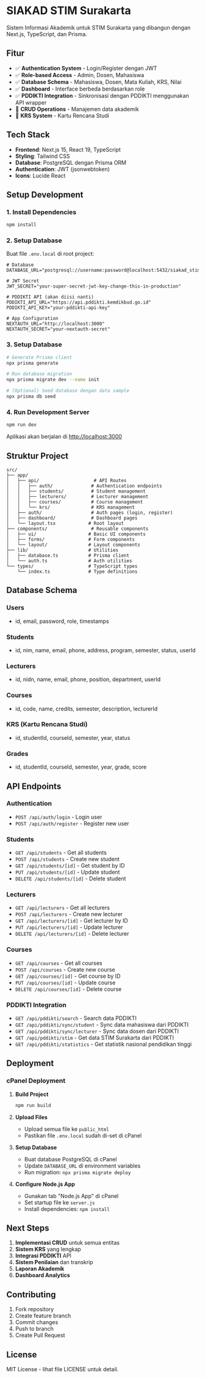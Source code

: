# SIAKAD STIM Surakarta

Sistem Informasi Akademik untuk STIM Surakarta yang dibangun dengan Next.js, TypeScript, dan Prisma.

## Fitur

- ✅ **Authentication System** - Login/Register dengan JWT
- ✅ **Role-based Access** - Admin, Dosen, Mahasiswa
- ✅ **Database Schema** - Mahasiswa, Dosen, Mata Kuliah, KRS, Nilai
- ✅ **Dashboard** - Interface berbeda berdasarkan role
- ✅ **PDDIKTI Integration** - Sinkronisasi dengan PDDIKTI menggunakan API wrapper
- 🔄 **CRUD Operations** - Manajemen data akademik
- 🔄 **KRS System** - Kartu Rencana Studi

## Tech Stack

- **Frontend**: Next.js 15, React 19, TypeScript
- **Styling**: Tailwind CSS
- **Database**: PostgreSQL dengan Prisma ORM
- **Authentication**: JWT (jsonwebtoken)
- **Icons**: Lucide React

## Setup Development

### 1. Install Dependencies

```bash
npm install
```

### 2. Setup Database

Buat file `.env.local` di root project:

```env
# Database
DATABASE_URL="postgresql://username:password@localhost:5432/siakad_stim"

# JWT Secret
JWT_SECRET="your-super-secret-jwt-key-change-this-in-production"

# PDDIKTI API (akan diisi nanti)
PDDIKTI_API_URL="https://api.pddikti.kemdikbud.go.id"
PDDIKTI_API_KEY="your-pddikti-api-key"

# App Configuration
NEXTAUTH_URL="http://localhost:3000"
NEXTAUTH_SECRET="your-nextauth-secret"
```

### 3. Setup Database

```bash
# Generate Prisma client
npx prisma generate

# Run database migration
npx prisma migrate dev --name init

# (Optional) Seed database dengan data sample
npx prisma db seed
```

### 4. Run Development Server

```bash
npm run dev
```

Aplikasi akan berjalan di [http://localhost:3000](http://localhost:3000)

## Struktur Project

```
src/
├── app/
│   ├── api/                    # API Routes
│   │   ├── auth/              # Authentication endpoints
│   │   ├── students/          # Student management
│   │   ├── lecturers/         # Lecturer management
│   │   ├── courses/           # Course management
│   │   └── krs/               # KRS management
│   ├── auth/                  # Auth pages (login, register)
│   ├── dashboard/             # Dashboard pages
│   └── layout.tsx            # Root layout
├── components/                # Reusable components
│   ├── ui/                   # Basic UI components
│   ├── forms/                # Form components
│   └── layout/               # Layout components
├── lib/                      # Utilities
│   ├── database.ts           # Prisma client
│   └── auth.ts               # Auth utilities
└── types/                    # TypeScript types
    └── index.ts              # Type definitions
```

## Database Schema

### Users
- id, email, password, role, timestamps

### Students
- id, nim, name, email, phone, address, program, semester, status, userId

### Lecturers
- id, nidn, name, email, phone, position, department, userId

### Courses
- id, code, name, credits, semester, description, lecturerId

### KRS (Kartu Rencana Studi)
- id, studentId, courseId, semester, year, status

### Grades
- id, studentId, courseId, semester, year, grade, score

## API Endpoints

### Authentication
- `POST /api/auth/login` - Login user
- `POST /api/auth/register` - Register new user

### Students
- `GET /api/students` - Get all students
- `POST /api/students` - Create new student
- `GET /api/students/[id]` - Get student by ID
- `PUT /api/students/[id]` - Update student
- `DELETE /api/students/[id]` - Delete student

### Lecturers
- `GET /api/lecturers` - Get all lecturers
- `POST /api/lecturers` - Create new lecturer
- `GET /api/lecturers/[id]` - Get lecturer by ID
- `PUT /api/lecturers/[id]` - Update lecturer
- `DELETE /api/lecturers/[id]` - Delete lecturer

### Courses
- `GET /api/courses` - Get all courses
- `POST /api/courses` - Create new course
- `GET /api/courses/[id]` - Get course by ID
- `PUT /api/courses/[id]` - Update course
- `DELETE /api/courses/[id]` - Delete course

### PDDIKTI Integration
- `GET /api/pddikti/search` - Search data PDDIKTI
- `GET /api/pddikti/sync/student` - Sync data mahasiswa dari PDDIKTI
- `GET /api/pddikti/sync/lecturer` - Sync data dosen dari PDDIKTI
- `GET /api/pddikti/stim` - Get data STIM Surakarta dari PDDIKTI
- `GET /api/pddikti/statistics` - Get statistik nasional pendidikan tinggi

## Deployment

### cPanel Deployment

1. **Build Project**
   ```bash
   npm run build
   ```

2. **Upload Files**
   - Upload semua file ke `public_html`
   - Pastikan file `.env.local` sudah di-set di cPanel

3. **Setup Database**
   - Buat database PostgreSQL di cPanel
   - Update `DATABASE_URL` di environment variables
   - Run migration: `npx prisma migrate deploy`

4. **Configure Node.js App**
   - Gunakan tab "Node.js App" di cPanel
   - Set startup file ke `server.js`
   - Install dependencies: `npm install`

## Next Steps

1. **Implementasi CRUD** untuk semua entitas
2. **Sistem KRS** yang lengkap
3. **Integrasi PDDIKTI** API
4. **Sistem Penilaian** dan transkrip
5. **Laporan Akademik**
6. **Dashboard Analytics**

## Contributing

1. Fork repository
2. Create feature branch
3. Commit changes
4. Push to branch
5. Create Pull Request

## License

MIT License - lihat file LICENSE untuk detail.